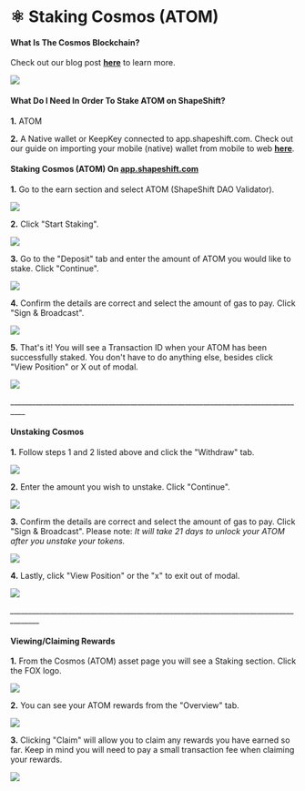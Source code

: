 # ⚛ Staking Cosmos (ATOM)

#### What Is The Cosmos Blockchain?

Check out our blog post [**here**](https://medium.com/@ShapeShift.com/shapeshift-integrates-cosmos-functionality-for-native-wallet-users-6974c03086ad) to learn more.

![](<../../.gitbook/assets/image (30) (1).png>)

#### What Do I Need In Order To Stake ATOM on ShapeShift?

**1.** ATOM

**2.** A Native wallet or KeepKey connected to app.shapeshift.com. Check out our guide on importing your mobile (native) wallet from mobile to web [**here**](https://app.gitbook.com/s/72REb8nWCxIowqCRZG08/help-desk/app.shapeshift/import-your-seed-phrase-from-the-mobile-app-to-web).

#### Staking Cosmos (ATOM) On [**app.shapeshift.com**](https://app.shapeshift.com/dashboard)

**1.** Go to the earn section and select ATOM (ShapeShift DAO Validator).

![](<../../.gitbook/assets/image (105).png>)

**2.** Click "Start Staking".

![](<../../.gitbook/assets/image (47).png>)

**3.** Go to the "Deposit" tab and enter the amount of ATOM you would like to stake. Click "Continue".

![](<../../.gitbook/assets/image (14).png>)

**4.** Confirm the details are correct and select the amount of gas to pay. Click "Sign & Broadcast".

![](<../../.gitbook/assets/image (2).png>)

**5.** That's it! You will see a Transaction ID when your ATOM has been successfully staked. You don't have to do anything else, besides click "View Position" or X out of modal.

![](<../../.gitbook/assets/image (19).png>)

\_\_\_\_\_\_\_\_\_\_\_\_\_\_\_\_\_\_\_\_\_\_\_\_\_\_\_\_\_\_\_\_\_\_\_\_\_\_\_\_\_\_\_\_\_\_\_\_\_\_\_\_\_\_\_\_\_\_\_\_\_\_\_\_\_\_\_\_\_\_\_\_\_\_\_\_\_\_\_\_\_\_

#### Unstaking Cosmos

**1.** Follow steps 1 and 2 listed above and click the "Withdraw" tab.

![](<../../.gitbook/assets/image (36).png>)

**2.** Enter the amount you wish to unstake. Click "Continue".

![](<../../.gitbook/assets/image (35).png>)

**3.** Confirm the details are correct and select the amount of gas to pay. Click "Sign & Broadcast". Please note: _It will take 21 days to unlock your ATOM after you unstake your tokens._

__![](<../../.gitbook/assets/image (12).png>)__

**4.** Lastly, click "View Position" or the "x" to exit out of modal.

![](<../../.gitbook/assets/image (31).png>)

_\_\_\_\_\_\_\_\_\_\_\_\_\_\_\_\_\_\_\_\_\_\_\_\_\_\_\_\_\_\_\_\_\_\_\_\_\_\_\_\_\_\_\_\_\_\_\_\_\_\_\_\_\_\_\_\_\_\_\_\_\_\_\_\_\_\_\_\_\_\_\_\_\_\_\_\_\_\_\_\_\_\_\_\_\_\__

#### Viewing/Claiming Rewards

**1.** From the Cosmos (ATOM) asset page you will see a Staking section. Click the FOX logo.

![](<../../.gitbook/assets/image (214).png>)

**2.** You can see your ATOM rewards from the "Overview" tab.

![](<../../.gitbook/assets/image (113).png>)

**3.** Clicking "Claim" will allow you to claim any rewards you have earned so far. Keep in mind you will need to pay a small transaction fee when claiming your rewards.

![](<../../.gitbook/assets/image (120).png>)
